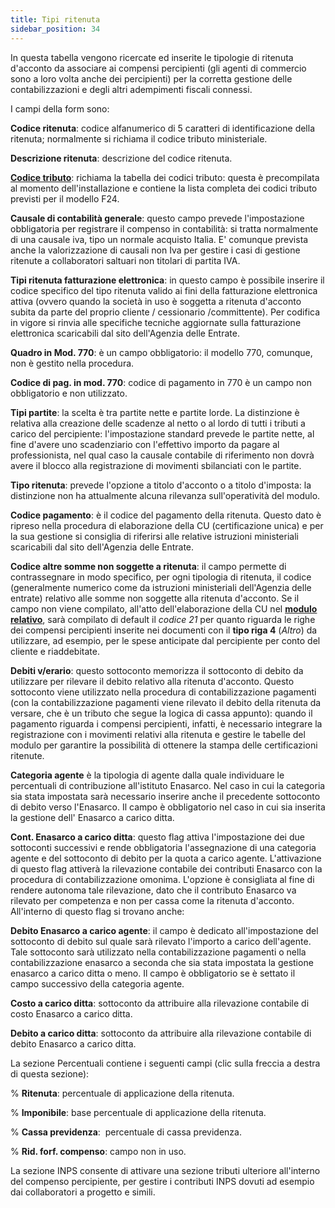 ```yaml
---
title: Tipi ritenuta
sidebar_position: 34
---
```


In questa tabella vengono ricercate ed inserite le tipologie di ritenuta d'acconto da associare ai compensi percipienti (gli agenti di commercio sono a loro volta anche dei percipienti) per la corretta gestione delle contabilizzazioni e degli altri adempimenti fiscali connessi.

I campi della form sono:

**Codice ritenuta**: codice alfanumerico di 5 caratteri di identificazione della ritenuta; normalmente si richiama il codice tributo ministeriale.

**Descrizione ritenuta**: descrizione del codice ritenuta.

**[Codice tributo](/docs/configurations/tables/finance/tax-code)**: richiama la tabella dei codici tributo: questa è precompilata al momento dell'installazione e contiene la lista completa dei codici tributo previsti per il modello F24.

**Causale di contabilità generale**: questo campo prevede l'impostazione obbligatoria per registrare il compenso in contabilità: si tratta normalmente di una causale iva, tipo un normale acquisto Italia. E' comunque prevista anche la valorizzazione di causali non Iva per gestire i casi di gestione ritenute a collaboratori saltuari non titolari di partita IVA.

**Tipi ritenuta fatturazione elettronica**: in questo campo è possibile inserire il codice specifico del tipo ritenuta valido ai fini della fatturazione elettronica attiva (ovvero quando la società in uso è soggetta a ritenuta d'acconto subita da parte del proprio cliente / cessionario /committente). Per codifica in vigore si rinvia alle specifiche tecniche aggiornate sulla fatturazione elettronica scaricabili dal sito dell'Agenzia delle Entrate.

**Quadro in Mod. 770**: è un campo obbligatorio: il modello 770, comunque, non è gestito nella procedura.

**Codice di pag. in mod. 770**: codice di pagamento in 770 è un campo non obbligatorio e non utilizzato.

**Tipi partite**: la scelta è tra partite nette e partite lorde. La distinzione è relativa alla creazione delle scadenze al netto o al lordo di tutti i tributi a carico del percipiente: l'impostazione standard prevede le partite nette, al fine d'avere uno scadenziario con l'effettivo importo da pagare al professionista, nel qual caso la causale contabile di riferimento non dovrà avere il blocco alla registrazione di movimenti sbilanciati con le partite.

**Tipo ritenuta**: prevede l'opzione a titolo d'acconto o a titolo d'imposta: la distinzione non ha attualmente alcuna rilevanza sull'operatività del modulo.

**Codice pagamento**: è il codice del pagamento della ritenuta. Questo dato è ripreso nella procedura di elaborazione della CU (certificazione unica) e per la sua gestione si consiglia di riferirsi alle relative istruzioni ministeriali scaricabili dal sito dell'Agenzia delle Entrate. 

**Codice altre somme non soggette a ritenuta**: il campo permette di contrassegnare in modo specifico, per ogni tipologia di ritenuta, il codice (generalmente numerico come da istruzioni ministeriali dell'Agenzia delle entrate) relativo alle somme non soggette alla ritenuta d'acconto. Se il campo non viene compilato, all'atto dell'elaborazione della CU nel [**modulo relativo**](/docs/finance-area/declarations/declarations/withholding-tax-certification), sarà compilato di default il *codice 21* per quanto riguarda le righe dei compensi percipienti inserite nei documenti con il **tipo riga 4** (*Altro*) da utilizzare, ad esempio, per le spese anticipate dal percipiente per conto del cliente e riaddebitate. 

**Debiti v/erario**: questo sottoconto memorizza il sottoconto di debito da utilizzare per rilevare il debito relativo alla ritenuta d'acconto. Questo sottoconto viene utilizzato nella procedura di contabilizzazione pagamenti (con la contabilizzazione pagamenti viene rilevato il debito della ritenuta da versare, che è un tributo che segue la logica di cassa appunto): quando il pagamento riguarda i compensi percipienti, infatti, è necessario integrare la registrazione con i movimenti relativi alla ritenuta e gestire le tabelle del modulo per garantire la possibilità di ottenere la stampa delle certificazioni ritenute.

**Categoria agente** è la tipologia di agente dalla quale individuare le percentuali di contribuzione all'istituto Enasarco. Nel caso in cui la categoria sia stata impostata sarà necessario inserire anche il precedente sottoconto di debito verso l'Enasarco. Il campo è obbligatorio nel caso in cui sia inserita la gestione dell' Enasarco a carico ditta.

**Cont. Enasarco a carico ditta**: questo flag attiva l'impostazione dei due sottoconti successivi e rende obbligatoria l'assegnazione di una categoria agente e del sottoconto di debito per la quota a carico agente. L'attivazione di questo flag attiverà la rilevazione contabile dei contributi Enasarco con la procedura di contabilizzazione omonima. L'opzione è consigliata al fine di rendere autonoma tale rilevazione, dato che il contributo Enasarco va rilevato per competenza e non per cassa come la ritenuta d'acconto. All'interno di questo flag si trovano anche:

**Debito Enasarco a carico agente**: il campo è dedicato all'impostazione del sottoconto di debito sul quale sarà rilevato l'importo a carico dell'agente. Tale sottoconto sarà utilizzato nella contabilizzazione pagamenti o nella contabilizzazione enasarco a seconda che sia stata impostata la gestione enasarco a carico ditta o meno. Il campo è obbligatorio se è settato il campo successivo della categoria agente.

**Costo a carico ditta**: sottoconto da attribuire alla rilevazione contabile di costo Enasarco a carico ditta.

**Debito a carico ditta**: sottoconto da attribuire alla rilevazione contabile di debito Enasarco a carico ditta.



La sezione Percentuali contiene i seguenti campi (clic sulla freccia a destra di questa sezione):

% **Ritenuta**: percentuale di applicazione della ritenuta.

% **Imponibile**: base percentuale di applicazione della ritenuta.

% **Cassa previdenza**:  percentuale di cassa previdenza.

% **Rid. forf. compenso**: campo non in uso.

La sezione INPS consente di attivare una sezione tributi ulteriore all'interno del compenso percipiente, per gestire i contributi INPS dovuti ad esempio dai collaboratori a progetto e simili.
